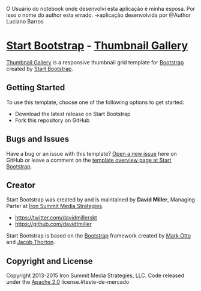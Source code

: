 

O Usuário do notebook onde desenvolvi esta aplicação é minha esposa. Por isso o nome do author esta errado.
->aplicação desenvolvida por @Author Luciano Barros


# [Start Bootstrap](http://startbootstrap.com/) - [Thumbnail Gallery](http://startbootstrap.com/template-overviews/thumbnail-gallery/)

[Thumbnail Gallery](http://startbootstrap.com/template-overviews/thumbnail-gallery/) is a responsive thumbnail grid template for [Bootstrap](http://getbootstrap.com/) created by [Start Bootstrap](http://startbootstrap.com/).

## Getting Started

To use this template, choose one of the following options to get started:
* Download the latest release on Start Bootstrap
* Fork this repository on GitHub

## Bugs and Issues

Have a bug or an issue with this template? [Open a new issue](https://github.com/IronSummitMedia/startbootstrap-thumbnail-gallery/issues) here on GitHub or leave a comment on the [template overview page at Start Bootstrap](http://startbootstrap.com/template-overviews/thumbnail-gallery/).

## Creator

Start Bootstrap was created by and is maintained by **David Miller**, Managing Parter at [Iron Summit Media Strategies](http://www.ironsummitmedia.com/).

* https://twitter.com/davidmillerskt
* https://github.com/davidtmiller

Start Bootstrap is based on the [Bootstrap](http://getbootstrap.com/) framework created by [Mark Otto](https://twitter.com/mdo) and [Jacob Thorton](https://twitter.com/fat).

## Copyright and License

Copyright 2013-2015 Iron Summit Media Strategies, LLC. Code released under the [Apache 2.0](https://github.com/IronSummitMedia/startbootstrap-thumbnail-gallery/blob/gh-pages/LICENSE) license.#teste-de-mercado

